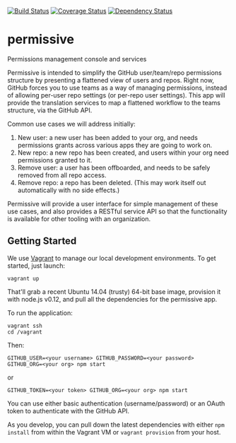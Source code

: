 [![Build Status](https://travis-ci.org/atsid/permissive.svg?branch=master)](https://travis-ci.org/atsid/permissive)
[![Coverage Status](https://coveralls.io/repos/atsid/permissive/badge.svg)](https://coveralls.io/r/atsid/permissive)
[![Dependency Status](https://david-dm.org/atsid/permissive.svg)](https://david-dm.org/atsid/permissive)

# permissive
Permissions management console and services

Permissive is intended to simplify the GitHub user/team/repo permissions structure by presenting a flattened view of users and repos. Right now, GitHub forces you to use teams as a way of managing permissions, instead of allowing per-user repo settings (or per-repo user settings). This app will provide the translation services to map a flattened workflow to the teams structure, via the GitHub API.

Common use cases we will address initially:

1. New user: a new user has been added to your org, and needs permissions grants across various apps they are going to work on.
2. New repo: a new repo has been created, and users within your org need permissions granted to it.
3. Remove user: a user has been offboarded, and needs to be safely removed from all repo access.
4. Remove repo: a repo has been deleted. (This may work itself out automatically with no side effects.)

Permissive will provide a user interface for simple management of these use cases, and also provides a RESTful service API so that the functionality is available for other tooling with an organization.

## Getting Started

We use [Vagrant](http://vagrantup.com) to manage our local development environments. To get started, just launch:

    vagrant up

That'll grab a recent Ubuntu 14.04 (trusty) 64-bit base image, provision it with node.js v0.12, and pull all the dependencies for the permissive app.

To run the application:

    vagrant ssh
    cd /vagrant

Then:

    GITHUB_USER=<your username> GITHUB_PASSWORD=<your password> GITHUB_ORG=<your org> npm start

or

    GITHUB_TOKEN=<your token> GITHUB_ORG=<your org> npm start

You can use either basic authentication (username/password) or an OAuth token to authenticate with the GitHub API.

As you develop, you can pull down the latest dependencies with either `npm install` from within the Vagrant VM or `vagrant provision` from your host.
